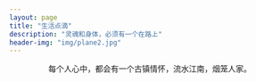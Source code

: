 ```yaml
---
layout: page
title: "生活点滴"
description: "灵魂和身体，必须有一个在路上"
header-img: "img/plane2.jpg"
---
```

<center>
每个人心中，都会有一个古镇情怀，流水江南，烟笼人家。
</center>
